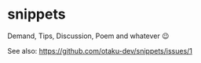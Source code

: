 # snippets

Demand, Tips, Discussion, Poem and whatever :wink:

See also: https://github.com/otaku-dev/snippets/issues/1
